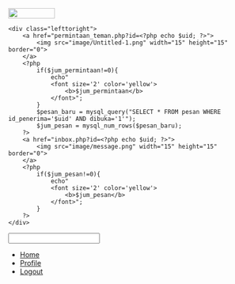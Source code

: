 <div class="lefttop1">
    <div class="lefttopleft">
        <img src="image/logo.png" width="94" height="21">
    </div>
    <?php
        $permintaan_teman= mysql_query("SELECT * FROM permintaan_teman WHERE mem2='$uid'");
        $jum_permintaan=mysql_num_rows($permintaan_teman);
    ?>
    
    <div class="lefttoright">
        <a href="permintaan_teman.php?id=<?php echo $uid; ?>">
            <img src="image/Untitled-1.png" width="15" height="15" border="0">
        </a>
        <?php
            if($jum_permintaan!=0){
                echo"
                <font size='2' color='yellow'>
                    <b>$jum_permintaan</b>
                </font>";
            }
            $pesan_baru = mysql_query("SELECT * FROM pesan WHERE id_penerima='$uid' AND dibuka='1'");
            $jum_pesan = mysql_num_rows($pesan_baru);
        ?>
        <a href="inbox.php?id=<?php echo $uid; ?>">
            <img src="image/message.png" width="15" height="15" border="0">
        </a>
        <?php
            if($jum_pesan!=0){
                echo"
                <font size='2' color='yellow'>
                    <b>$jum_pesan</b>
                </font>";
            }
        ?>
    </div>
</div>

<div class="righttop1">
    <div class="search">
        <form>
            <input type="text" maxlength="30" id="inputString" onkeyup="lookup(this.value);" class="textfield">
        </form>
    </div>
    <div id="suggestions"></div>
    <div class="nav">
        <ul id="sddm">
            <li><a href="home.php">Home</a></li>
            <li><a href="profile.php?id=<?php echo $_SESSION['uid']; ?>">Profile</a></li>
            <li><a href="logout.php">Logout</a></li>
        </ul>
        <div style="clear:both"></div>
        <div style="clear:both"></div>
    </div>
</div>
